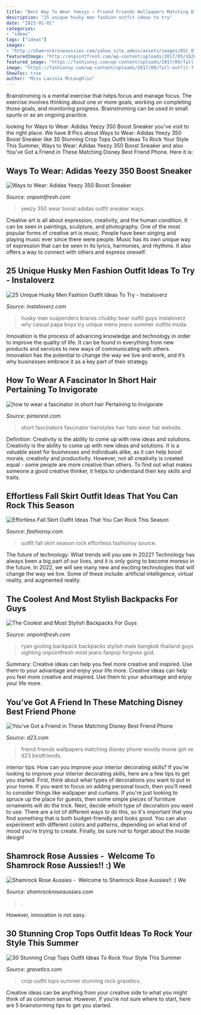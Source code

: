 ```yaml
---
title: "Best Way To Wear Yeezys ~ Friend Friends Wallpapers Matching Disney Phone Woody Movie Got Ve D23 Bestfriends"
description: "25 unique husky men fashion outfit ideas to try"
date: "2023-01-01"
categories:
- "ideas"
tags: ["ideas"]
images:
- "http://shamrockroseaussies.com/yahoo_site_admin/assets/images/DSC_0782.124232546_std.JPG"
featuredImage: "http://onpointfresh.com/wp-content/uploads/2017/05/1826a9dc19240f1566dcbfd8a70f1c72.jpg"
featured_image: "https://fashionsy.com/wp-content/uploads/2017/09/fall-outfit-7.jpg"
image: "https://fashionsy.com/wp-content/uploads/2017/09/fall-outfit-7.jpg"
ShowToc: true
author: "Miss Lavinia McLaughlin"
---
```



Brainstroming is a mental exercise that helps focus and manage focus. The exercise involves thinking about one or more goals, working on completing those goals, and monitoring progress. Brainstroming can be used in small spurts or as an ongoing practice.

	

		
looking for Ways to Wear: Adidas Yeezy 350 Boost Sneaker you've visit to the right place. We have 8 Pics about Ways to Wear: Adidas Yeezy 350 Boost Sneaker like 30 Stunning Crop Tops Outfit Ideas To Rock Your Style This Summer, Ways to Wear: Adidas Yeezy 350 Boost Sneaker and also You’ve Got a Friend in These Matching Disney Best Friend Phone. Here it is:
		
    
## Ways To Wear: Adidas Yeezy 350 Boost Sneaker

<img loading=lazy src="http://onpointfresh.com/wp-content/uploads/2016/03/CWt3stfXAAAN6Eb.jpg" onerror="this.onerror=null;this.src='https://tse2.mm.bing.net/th?id=OIP.BvmArYsDcAg81aRftFLqEAHaHa&amp;pid=15.1';" alt="Ways to Wear: Adidas Yeezy 350 Boost Sneaker">

_Source: onpointfresh.com_

>yeezy 350 wear boost adidas outfit sneaker ways. 

	

Creative art is all about expression, creativity, and the human condition. It can be seen in paintings, sculpture, and photography. One of the most popular forms of creative art is music. People have been singing and playing music ever since there were people. Music has its own unique way of expression that can be seen in its lyrics, harmonies, and rhythms. It also offers a way to connect with others and express oneself.

    
## 25 Unique Husky Men Fashion Outfit Ideas To Try - Instaloverz

<img loading=lazy src="http://www.instaloverz.com/wp-content/uploads/2017/05/10.-Husky-Men-Fashion.jpg" onerror="this.onerror=null;this.src='https://tse4.mm.bing.net/th?id=OIP.sRCPPt2_a9D1xC1Yk1IlWAHaJ4&amp;pid=15.1';" alt="25 Unique Husky Men Fashion Outfit Ideas To Try - Instaloverz">

_Source: instaloverz.com_

>husky man suspenders braces chubby bear outfit guys instaloverz why casual papa boys try unique mens jeans summer outfits moda. 

	

Innovation is the process of advancing knowledge and technology in order to improve the quality of life. It can be found in everything from new products and services to new ways of communicating with others. Innovation has the potential to change the way we live and work, and it’s why businesses embrace it as a key part of their strategy.

    
## How To Wear A Fascinator In Short Hair Pertaining To Invigorate

<img loading=lazy src="https://i.pinimg.com/736x/82/57/0f/82570f77f8cf82f90ecda580e2803abb.jpg" onerror="this.onerror=null;this.src='https://tse2.mm.bing.net/th?id=OIP.GioKY0O-4YqsoiIvNR5oeAAAAA&amp;pid=15.1';" alt="how to wear a fascinator in short hair Pertaining to Invigorate">

_Source: pinterest.com_

>short fascinators fascinator hairstyles hair hats wear hat website. 

	

Definition: Creativity is the ability to come up with new ideas and solutions.
Creativity is the ability to come up with new ideas and solutions. It is a valuable asset for businesses and individuals alike, as it can help boost morale, creativity and productivity. However, not all creativity is created equal - some people are more creative than others. To find out what makes someone a good creative thinker, it helps to understand their key skills and traits.

    
## Effortless Fall Skirt Outfit Ideas That You Can Rock This Season

<img loading=lazy src="https://fashionsy.com/wp-content/uploads/2017/09/fall-outfit-7.jpg" onerror="this.onerror=null;this.src='https://tse3.mm.bing.net/th?id=OIP.zwRYkJfqng5_5jutafxsIQHaLH&amp;pid=15.1';" alt="Effortless Fall Skirt Outfit Ideas That You Can Rock This Season">

_Source: fashionsy.com_

>outfit fall skirt season rock effortless fashionsy source. 

	

The future of technology: What trends will you see in 2022?
Technology has always been a big part of our lives, and it is only going to become moreso in the future. In 2022, we will see many new and exciting technologies that will change the way we live. Some of these include: artificial intelligence, virtual reality, and augmented reality.

    
## The Coolest And Most Stylish Backpacks For Guys

<img loading=lazy src="http://onpointfresh.com/wp-content/uploads/2017/05/1826a9dc19240f1566dcbfd8a70f1c72.jpg" onerror="this.onerror=null;this.src='https://tse4.mm.bing.net/th?id=OIP.7EZAslotnuCjEm6o2Rc5PQHaLB&amp;pid=15.1';" alt="The Coolest and Most Stylish Backpacks For Guys">

_Source: onpointfresh.com_

>ryan gosling backpack backpacks stylish male bangkok thailand guys sighting onpointfresh most jeans fanpop forgives god. 

	

Summary: Creative ideas can help you feel more creative and inspired. Use them to your advantage and enjoy your life more.
Creative ideas can help you feel more creative and inspired. Use them to your advantage and enjoy your life more.

    
## You’ve Got A Friend In These Matching Disney Best Friend Phone

<img loading=lazy src="https://d23.com/app/uploads/2018/06/BestFriends_Final_Woody.jpg" onerror="this.onerror=null;this.src='https://tse1.mm.bing.net/th?id=OIP.cGGTtnEeeLFDqlrcDMjC1QHaQC&amp;pid=15.1';" alt="You’ve Got a Friend in These Matching Disney Best Friend Phone">

_Source: d23.com_

>friend friends wallpapers matching disney phone woody movie got ve d23 bestfriends. 

	

interior tips: How can you improve your interior decorating skills?
If you're looking to improve your interior decorating skills, here are a few tips to get you started. First, think about what types of decorations you want to put in your home. If you want to focus on adding personal touch, then you'll need to consider things like wallpaper and curtains. If you're just looking to spruce up the place for guests, then some simple pieces of furniture ornaments will do the trick.
Next, decide which type of decoration you want to use. There are a lot of different ways to do this, so it's important that you find something that is both budget-friendly and looks good. You can also experiment with different colors and patterns, depending on what kind of mood you're trying to create. Finally, be sure not to forget about the inside design!

    
## Shamrock Rose Aussies - ﻿﻿﻿ Welcome To Shamrock Rose Aussies!! :) We

<img loading=lazy src="http://shamrockroseaussies.com/yahoo_site_admin/assets/images/DSC_0782.124232546_std.JPG" onerror="this.onerror=null;this.src='https://tse4.mm.bing.net/th?id=OIP.A849W9qZ-uNXkjQ6RNtH0QHaE-&amp;pid=15.1';" alt="Shamrock Rose Aussies - ﻿﻿﻿ Welcome to Shamrock Rose Aussies!! :) We">

_Source: shamrockroseaussies.com_

>. 

	

However, innovation is not easy.

    
## 30 Stunning Crop Tops Outfit Ideas To Rock Your Style This Summer

<img loading=lazy src="https://www.gravetics.com/wp-content/uploads/2017/01/Crop-Top-Outfit-Ideas27.jpg" onerror="this.onerror=null;this.src='https://tse3.mm.bing.net/th?id=OIP.z3irmp2c3DmMzARZoAnFFwHaLI&amp;pid=15.1';" alt="30 Stunning Crop Tops Outfit Ideas To Rock Your Style This Summer">

_Source: gravetics.com_

>crop outfit tops summer stunning rock gravetics. 

	

Creative ideas can be anything from your creative side to what you might think of as common sense. However, if you're not sure where to start, here are 5 brainstorming tips to get you started.

